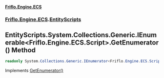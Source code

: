 #### [Friflo.Engine.ECS](index.md 'index')
### [Friflo.Engine.ECS](Friflo.Engine.ECS.md 'Friflo.Engine.ECS').[EntityScripts](EntityScripts.md 'Friflo.Engine.ECS.EntityScripts')

## EntityScripts.System.Collections.Generic.IEnumerable<Friflo.Engine.ECS.Script>.GetEnumerator() Method

```csharp
readonly System.Collections.Generic.IEnumerator<Friflo.Engine.ECS.Script> System.Collections.Generic.IEnumerable<Friflo.Engine.ECS.Script>.GetEnumerator();
```

Implements [GetEnumerator()](https://docs.microsoft.com/en-us/dotnet/api/System.Collections.Generic.IEnumerable-1.GetEnumerator 'System.Collections.Generic.IEnumerable`1.GetEnumerator')